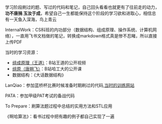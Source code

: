 学习阶段刷过的题、写过的代码和笔记，自己回头看看也就更有了往前走的动力，**功不唐捐 玉汝于成**，希望自己一生都能保持这个阶段的学习欲和进取心，相信总有一天鱼入深海，鸟上青云

InternalWork：CS科班的内功部分（数据结构、组成原理、操作系统、计算机网络），一直用飞书文档做的笔记，转换成markdown格式真是惨不忍睹，所以直接上传PDF

当时的学习资源：
* [组成原理（王道）](https://www.bilibili.com/video/BV1BE411D7ii?from=search&seid=169066781461839217)：B站王道的公开视频
* [组原（唐朔飞）](https://www.bilibili.com/video/BV1WW411Q7PF?from=search&seid=169066781461839217)：B站哈工大的公开课
* 数据结构：《大话数据结构》

LanQiao：参加蓝桥杯比赛时候准备时期刷过的代码,[当时的训练网站](https://www.dotcpp.com/oj/problemset.php?page=1&mark=6)

PATA：参加甲级PAT考试的备战代码

To Prepare：刷算法题过程中总结的实用方法和STL应用

《啊哈算法》：看书过程中把有趣的例子都自己实现了一遍
